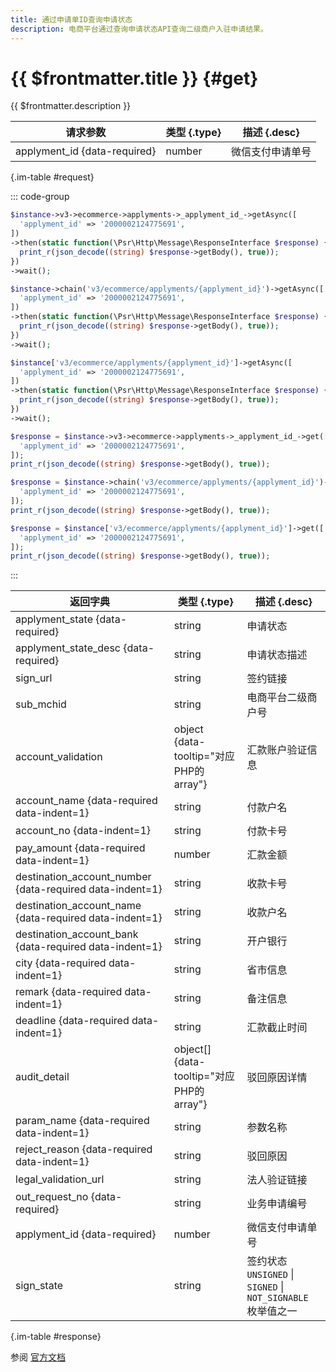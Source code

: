 ```yaml
---
title: 通过申请单ID查询申请状态
description: 电商平台通过查询申请状态API查询二级商户入驻申请结果。
---
```


# {{ $frontmatter.title }} {#get}

{{ $frontmatter.description }}

| 请求参数 | 类型 {.type} | 描述 {.desc}
| --- | --- | ---
| applyment_id {data-required} | number | 微信支付申请单号

{.im-table #request}

::: code-group

```php [异步纯链式]
$instance->v3->ecommerce->applyments->_applyment_id_->getAsync([
  'applyment_id' => '2000002124775691',
])
->then(static function(\Psr\Http\Message\ResponseInterface $response) {
  print_r(json_decode((string) $response->getBody(), true));
})
->wait();
```

```php [异步声明式]
$instance->chain('v3/ecommerce/applyments/{applyment_id}')->getAsync([
  'applyment_id' => '2000002124775691',
])
->then(static function(\Psr\Http\Message\ResponseInterface $response) {
  print_r(json_decode((string) $response->getBody(), true));
})
->wait();
```

```php [异步属性式]
$instance['v3/ecommerce/applyments/{applyment_id}']->getAsync([
  'applyment_id' => '2000002124775691',
])
->then(static function(\Psr\Http\Message\ResponseInterface $response) {
  print_r(json_decode((string) $response->getBody(), true));
})
->wait();
```

```php [同步纯链式]
$response = $instance->v3->ecommerce->applyments->_applyment_id_->get([
  'applyment_id' => '2000002124775691',
]);
print_r(json_decode((string) $response->getBody(), true));
```

```php [同步声明式]
$response = $instance->chain('v3/ecommerce/applyments/{applyment_id}')->get([
  'applyment_id' => '2000002124775691',
]);
print_r(json_decode((string) $response->getBody(), true));
```

```php [同步属性式]
$response = $instance['v3/ecommerce/applyments/{applyment_id}']->get([
  'applyment_id' => '2000002124775691',
]);
print_r(json_decode((string) $response->getBody(), true));
```

:::

| 返回字典 | 类型 {.type} | 描述 {.desc}
| --- | --- | ---
| applyment_state {data-required} | string | 申请状态
| applyment_state_desc {data-required} | string | 申请状态描述
| sign_url | string | 签约链接
| sub_mchid | string | 电商平台二级商户号
| account_validation | object {data-tooltip="对应PHP的array"} | 汇款账户验证信息
| account_name {data-required data-indent=1} | string | 付款户名
| account_no {data-indent=1} | string | 付款卡号
| pay_amount {data-required data-indent=1} | number | 汇款金额
| destination_account_number {data-required data-indent=1} | string | 收款卡号
| destination_account_name {data-required data-indent=1} | string | 收款户名
| destination_account_bank {data-required data-indent=1} | string | 开户银行
| city {data-required data-indent=1} | string | 省市信息
| remark {data-required data-indent=1} | string | 备注信息
| deadline {data-required data-indent=1} | string | 汇款截止时间
| audit_detail | object[] {data-tooltip="对应PHP的array"} | 驳回原因详情
| param_name {data-required data-indent=1} | string | 参数名称
| reject_reason {data-required data-indent=1} | string | 驳回原因
| legal_validation_url | string | 法人验证链接
| out_request_no {data-required} | string | 业务申请编号
| applyment_id {data-required} | number | 微信支付申请单号
| sign_state | string | 签约状态<br/>`UNSIGNED` \| `SIGNED` \| `NOT_SIGNABLE` 枚举值之一

{.im-table #response}

参阅 [官方文档](https://pay.weixin.qq.com/doc/v3/partner/4012691469)
